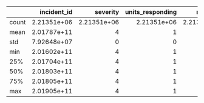 |       |   incident_id |    severity |   units_responding |      raw_data |
|:------|--------------:|------------:|-------------------:|--------------:|
| count |   2.21351e+06 | 2.21351e+06 |        2.21351e+06 |   2.21329e+06 |
| mean  |   2.01787e+11 | 4           |        1           |  51.8538      |
| std   |   7.92648e+07 | 0           |        0           |  31.5971      |
| min   |   2.01602e+11 | 4           |        1           |   1           |
| 25%   |   2.01704e+11 | 4           |        1           |  21           |
| 50%   |   2.01803e+11 | 4           |        1           |  57           |
| 75%   |   2.01805e+11 | 4           |        1           |  78           |
| max   |   2.01905e+11 | 4           |        1           | 125           |